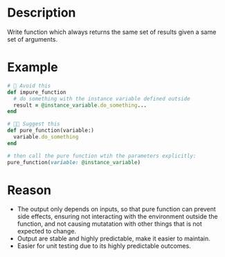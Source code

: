 # Description
Write function which always returns the same set of results given a same set of arguments.

# Example
```ruby
# 🤔 Avoid this
def impure_function
  # do something with the instance variable defined outside
  result = @instance_variable.do_something...
end

# 👍🏻 Suggest this
def pure_function(variable:)
  variable.do_something
end

# then call the pure function wtih the parameters explicitly:
pure_function(variable: @instance_variable)
```

# Reason
- The output only depends on inputs, so that pure function can prevent side effects, ensuring not interacting with the environment outside the function, and not causing mutatation with other things that is not expected to change.
- Output are stable and highly predictable, make it easier to maintain.
- Easier for unit testing due to its highly predictable outcomes.